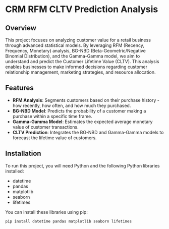 # CRM RFM CLTV Prediction Analysis

## Overview

This project focuses on analyzing customer value for a retail business through advanced statistical models. By leveraging RFM (Recency, Frequency, Monetary) analysis, BG-NBD (Beta-Geometric/Negative Binomial Distribution), and the Gamma-Gamma model, we aim to understand and predict the Customer Lifetime Value (CLTV). This analysis enables businesses to make informed decisions regarding customer relationship management, marketing strategies, and resource allocation.

## Features

- **RFM Analysis**: Segments customers based on their purchase history - how recently, how often, and how much they purchased.
- **BG-NBD Model**: Predicts the probability of a customer making a purchase within a specific time frame.
- **Gamma-Gamma Model**: Estimates the expected average monetary value of customer transactions.
- **CLTV Prediction**: Integrates the BG-NBD and Gamma-Gamma models to forecast the lifetime value of customers.

## Installation

To run this project, you will need Python and the following Python libraries installed:

- datetime
- pandas
- matplotlib
- seaborn
- lifetimes

You can install these libraries using pip:

```bash
pip install datetime pandas matplotlib seaborn lifetimes
